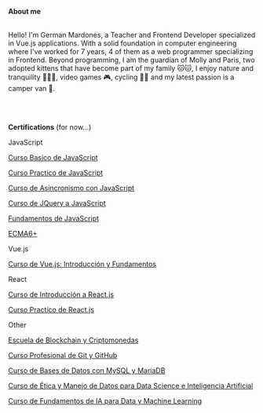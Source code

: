 **About me**
<br><br>

Hello! I'm German Mardones, a Teacher and Frontend Developer specialized in Vue.js applications. With a solid foundation in computer engineering where I've worked for 7 years, 4 of them as a web programmer specializing in Frontend. Beyond programming, I am the guardian of Molly and Paris, two adopted kittens that have become part of my family 🐱🐱, I enjoy nature and tranquility 🌳🧘‍♂️, video games 🎮, cycling 🚴‍♂ and my latest passion is a camper van 🚐.

<br><br>

**Certifications** (for now…)

JavaScript

[Curso Basico de JavaScript](https://platzi.com/p/GermanSimonG/curso/1814-course/diploma/detalle/)

[Curso Practico de JavaScript](https://platzi.com/p/avanza2022/course/2327-javascript-practico/diploma/detalle/)

[Curso de Asincronismo con JavaScript](https://platzi.com/p/GermanSimonG/course/1789-asincronismo-js/diploma/detalle/)

[Curso de JQuery a JavaScript](https://platzi.com/p/GermanSimonG/curso/1316-course/diploma/detalle/)

[Fundamentos de JavaScript](https://platzi.com/p/GermanSimonG/curso/1339-course/diploma/detalle/)

[ECMA6+](https://platzi.com/p/GermanSimonG/curso/1815-ecmascript-6/diploma/detalle/)

Vue.js

[Curso de Vue.js: Introducción y Fundamentos](https://platzi.com/p/GermanSimonG/curso/2819-vuejs/diploma/detalle/)

React

[Curso de Introducción a React.js](https://platzi.com/p/avanza2022/course/2444-react/diploma/detalle/)

[Curso Practico de React.js](https://platzi.com/p/avanza2022/curso/1651-course/diploma/detalle/)

Other

[Escuela de Blockchain y Criptomonedas](https://platzi.com/p/avanza2022/ruta/39-blockchain-criptomonedas/diploma/detalle/)

[Curso Profesional de Git y GitHub](https://platzi.com/p/GermanSimonG/course/1557-git-github/diploma/detalle/)

[Curso de Bases de Datos con MySQL y MariaDB](https://platzi.com/p/GermanSimonG/curso/4203-mysql-mariadb/diploma/detalle/)

[Curso de Ética y Manejo de Datos para Data Science e Inteligencia Artificial](https://platzi.com/p/GermanSimonG/curso/3156-etica-ia/diploma/detalle/)

[Curso de Fundamentos de IA para Data y Machine Learning](https://platzi.com/p/GermanSimonG/curso/6935-ia-data-ml/diploma/detalle/)
